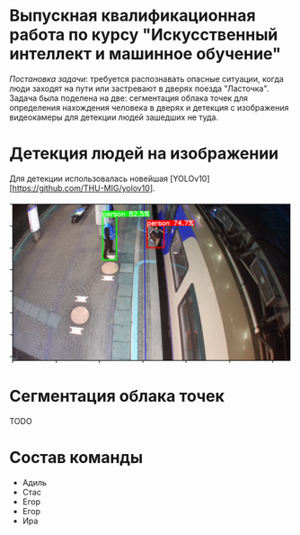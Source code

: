 # Выпускная квалификационная работа по курсу "Искусственный интеллект и машинное обучение"

_Постановка задачи_: требуется распознавать опасные ситуации, когда люди заходят на пути или застревают в дверях поезда "Ласточка". Задача была поделена на две: сегментация облака точек для определения нахождения человека в дверях и детекция с изображения видеокамеры для детекции людей зашедших не туда.

# Детекция людей на изображении

Для детекции использовалась новейшая [YOLOv10][https://github.com/THU-MIG/yolov10].

![Пример работы](./screenshots/yolo_1.png "Результат работы нейронной сети на изображении")

# Сегментация облака точек

TODO

# Состав команды

 - Адиль
 - Стас
 - Егор
 - Егор
 - Ира
